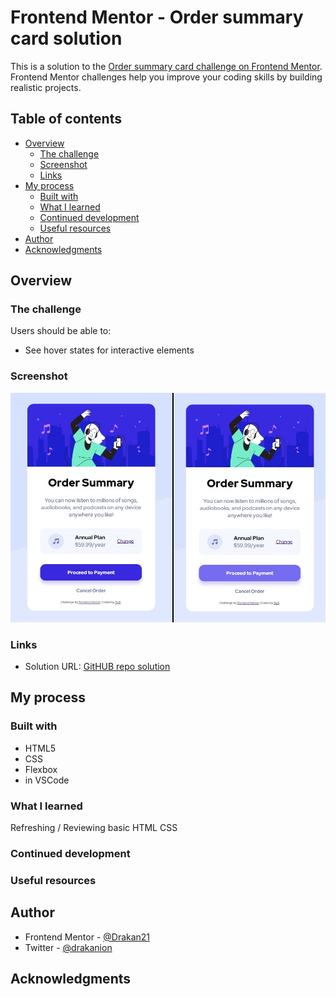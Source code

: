# Frontend Mentor - Order summary card solution

This is a solution to the [Order summary card challenge on Frontend Mentor](https://www.frontendmentor.io/challenges/order-summary-component-QlPmajDUj). Frontend Mentor challenges help you improve your coding skills by building realistic projects.

## Table of contents

- [Overview](#overview)
  - [The challenge](#the-challenge)
  - [Screenshot](#screenshot)
  - [Links](#links)
- [My process](#my-process)
  - [Built with](#built-with)
  - [What I learned](#what-i-learned)
  - [Continued development](#continued-development)
  - [Useful resources](#useful-resources)
- [Author](#author)
- [Acknowledgments](#acknowledgments)

## Overview

### The challenge

Users should be able to:

- See hover states for interactive elements

### Screenshot

![](./screenshot.jpg)

### Links

- Solution URL: [GitHUB repo solution](https://github.com/Drakan21/Order-Summary-Component)

## My process

### Built with

- HTML5
- CSS
- Flexbox
- in VSCode

### What I learned

Refreshing / Reviewing basic HTML CSS

### Continued development

### Useful resources

## Author

- Frontend Mentor - [@Drakan21](https://www.frontendmentor.io/profile/Drakan21)
- Twitter - [@drakanion](https://www.twitter.com/drakanion)

## Acknowledgments
